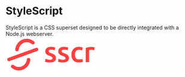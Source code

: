 <h1>StyleScript</h1>
<div>StyleScript is a CSS superset designed to be directly integrated with a Node.js webserver.</div>

<img src="/icons/stylescript-logo-full.png" width="250">
